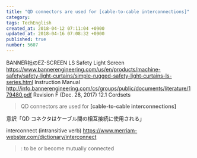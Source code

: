 ```yaml
---
title: "QD connectors are used for [cable-to-cable interconnections]"
category: 
tags: TechEnglish
created_at: 2018-04-12 07:11:04 +0900
updated_at: 2018-04-16 07:08:32 +0900
published: true
number: 5607
---
```


BANNER社のEZ-SCREEN LS Safety Light Screen
https://www.bannerengineering.com/us/en/products/machine-safety/safety-light-curtains/simple-rugged-safety-light-curtains-ls-series.html
Instruction Manual
http://info.bannerengineering.com/cs/groups/public/documents/literature/179480.pdf
Revision F (Dec. 28, 2017)
12.1 Cordsets

> QD connectors are used for **[cable-to-cable interconnections]**

意訳「QD コネクタはケーブル間の相互接続に使用される」

interconnect (intransitive verb)
https://www.merriam-webster.com/dictionary/interconnect
> : to be or become mutually connected


